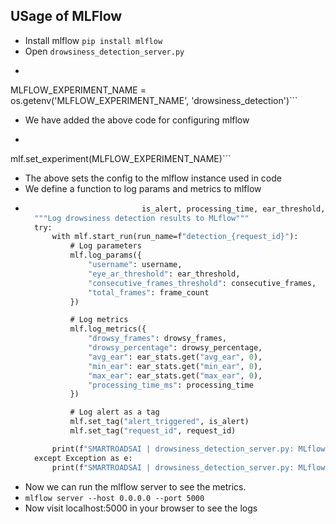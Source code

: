 ## USage of MLFlow

- Install mlflow ```pip install mlflow```
- Open ```drowsiness_detection_server.py```
- ```MLFLOW_TRACKING_URI = os.getenv('MLFLOW_TRACKING_URI', 'http://localhost:5000')
MLFLOW_EXPERIMENT_NAME = os.getenv('MLFLOW_EXPERIMENT_NAME', 'drowsiness_detection')```
- We have added the above code for configuring mlflow
- ```mlf.set_tracking_uri(MLFLOW_TRACKING_URI)
mlf.set_experiment(MLFLOW_EXPERIMENT_NAME)```
- The above sets the config to the mlflow instance used in code
- We define a function to log params and metrics to mlflow
- ```def log_detection_to_mlflow(username, request_id, ear_stats, frame_count, drowsy_frames, drowsy_percentage,
                            is_alert, processing_time, ear_threshold, consecutive_frames):
    """Log drowsiness detection results to MLflow"""
    try:
        with mlf.start_run(run_name=f"detection_{request_id}"):
            # Log parameters
            mlf.log_params({
                "username": username,
                "eye_ar_threshold": ear_threshold,
                "consecutive_frames_threshold": consecutive_frames,
                "total_frames": frame_count
            })

            # Log metrics
            mlf.log_metrics({
                "drowsy_frames": drowsy_frames,
                "drowsy_percentage": drowsy_percentage,
                "avg_ear": ear_stats.get("avg_ear", 0),
                "min_ear": ear_stats.get("min_ear", 0),
                "max_ear": ear_stats.get("max_ear", 0),
                "processing_time_ms": processing_time
            })

            # Log alert as a tag
            mlf.set_tag("alert_triggered", is_alert)
            mlf.set_tag("request_id", request_id)

        print(f"SMARTROADSAI | drowsiness_detection_server.py: MLflow logging successful for request {request_id}")
    except Exception as e:
        print(f"SMARTROADSAI | drowsiness_detection_server.py: MLflow logging failed: {str(e)}")```
  
- Now we can run the mlflow server to see the metrics.
- ```mlflow server --host 0.0.0.0 --port 5000```
- Now visit localhost:5000 in your browser to see the logs